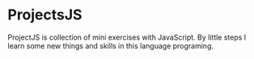 # ProjectsJS
ProjectJS is collection of mini exercises with JavaScript. By little steps I learn some new things and skills in this language programing.
